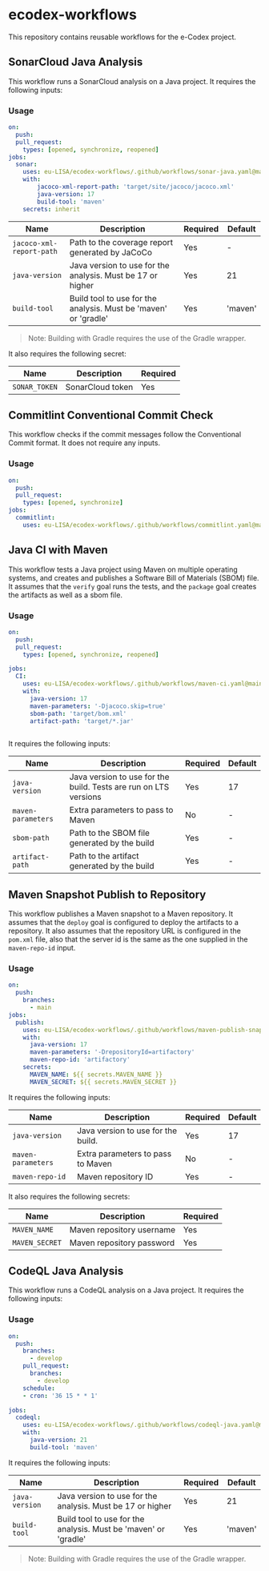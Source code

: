 # ecodex-workflows

This repository contains reusable workflows for the e-Codex project.

## SonarCloud Java Analysis

This workflow runs a SonarCloud analysis on a Java project. It requires the following inputs:

### Usage

```yaml
on:
  push:
  pull_request:
    types: [opened, synchronize, reopened]
jobs:
  sonar:
    uses: eu-LISA/ecodex-workflows/.github/workflows/sonar-java.yaml@main
    with:
        jacoco-xml-report-path: 'target/site/jacoco/jacoco.xml'
        java-version: 17
        build-tool: 'maven'
    secrets: inherit
```

| Name                     | Description                                                     | Required | Default |
| ------------------------ | --------------------------------------------------------------- | -------- | ------- |
| `jacoco-xml-report-path` | Path to the coverage report generated by JaCoCo                 | Yes      | -       |
| `java-version`           | Java version to use for the analysis. Must be 17 or higher      | Yes      | 21      |
| `build-tool`             | Build tool to use for the analysis. Must be 'maven' or 'gradle' | Yes      | 'maven' |

>Note: Building with Gradle requires the use of the Gradle wrapper.

It also requires the following secret:

| Name          | Description      | Required |
| ------------- | ---------------- | -------- |
| `SONAR_TOKEN` | SonarCloud token | Yes      |

## Commitlint Conventional Commit Check

This workflow checks if the commit messages follow the Conventional Commit format. It does not require any inputs.

### Usage

```yaml
on:
  push:
  pull_request:
    types: [opened, synchronize]
jobs:
  commitlint:
    uses: eu-LISA/ecodex-workflows/.github/workflows/commitlint.yaml@main
```

## Java CI with Maven

This workflow tests a Java project using Maven on multiple operating systems, and creates and publishes a Software Bill of Materials (SBOM) file.
It assumes that the `verify` goal runs the tests, and the `package` goal creates the artifacts as well as a sbom file. 

### Usage

```yaml
on:
  push:
  pull_request:
    types: [opened, synchronize, reopened]

jobs:
  CI:
    uses: eu-LISA/ecodex-workflows/.github/workflows/maven-ci.yaml@main
    with:
      java-version: 17
      maven-parameters: '-Djacoco.skip=true'
      sbom-path: 'target/bom.xml'
      artifact-path: 'target/*.jar'
              
```

It requires the following inputs:

| Name               | Description                                                      | Required | Default |
| ------------------ | ---------------------------------------------------------------- | -------- | ------- |
| `java-version`     | Java version to use for the build. Tests are run on LTS versions | Yes      | 17      |
| `maven-parameters` | Extra parameters to pass to Maven                                | No       | -       |
| `sbom-path`        | Path to the SBOM file generated by the build                     | Yes      | -       |
| `artifact-path`    | Path to the artifact generated by the build                      | Yes      | -       |

## Maven Snapshot Publish to Repository

This workflow publishes a Maven snapshot to a Maven repository. It assumes that the `deploy` goal is configured to deploy the artifacts to a repository.
It also assumes that the repository URL is configured in the `pom.xml` file, also that the server id is the same as the one supplied in the `maven-repo-id` input.

### Usage

```yaml
on:
  push:
    branches:
      - main
jobs:
  publish:
    uses: eu-LISA/ecodex-workflows/.github/workflows/maven-publish-snapshot.yaml@main
    with:
      java-version: 17
      maven-parameters: '-DrepositoryId=artifactory'
      maven-repo-id: 'artifactory'
    secrets:
      MAVEN_NAME: ${{ secrets.MAVEN_NAME }}
      MAVEN_SECRET: ${{ secrets.MAVEN_SECRET }}
```

It requires the following inputs:

| Name               | Description                        | Required | Default |
| ------------------ | ---------------------------------- | -------- | ------- |
| `java-version`     | Java version to use for the build. | Yes      | 17      |
| `maven-parameters` | Extra parameters to pass to Maven  | No       | -       |
| `maven-repo-id`    | Maven repository ID                | Yes      | -       |

It also requires the following secrets:

| Name           | Description               | Required |
| -------------- | ------------------------- | -------- |
| `MAVEN_NAME`   | Maven repository username | Yes      |
| `MAVEN_SECRET` | Maven repository password | Yes      |


## CodeQL Java Analysis

This workflow runs a CodeQL analysis on a Java project. It requires the following inputs:

### Usage

```yaml
on:
  push:
    branches:
      - develop
    pull_request:
      branches:
        - develop  
    schedule:
    - cron: '36 15 * * 1'    

jobs:
  codeql:
    uses: eu-LISA/ecodex-workflows/.github/workflows/codeql-java.yaml@main
    with:
      java-version: 21
      build-tool: 'maven'
```

It requires the following inputs:

| Name               | Description                                                      | Required | Default |
| ------------------ | ---------------------------------------------------------------- | -------- | ------- |
| `java-version`     | Java version to use for the analysis. Must be 17 or higher       | Yes      | 21      |
| `build-tool`       | Build tool to use for the analysis. Must be 'maven' or 'gradle'  | Yes      | 'maven' |

> Note: Building with Gradle requires the use of the Gradle wrapper.
